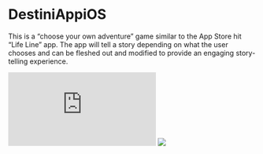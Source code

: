 # DestiniAppiOS
This is a “choose your own adventure” game similar to the App Store hit “Life Line” app. The app will tell a story depending on what the user chooses and can be fleshed out and modified to provide an engaging story-telling experience.

![pdf](https://github.com/stavroschios/DestiniAppiOS/blob/main/123%20destini-story-outline.pdf)
![](https://media.giphy.com/media/aWnLX2UT0pD4hbRjVQ/giphy.gif)
